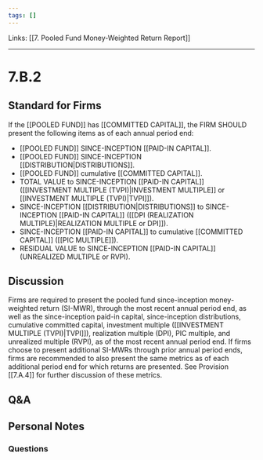```yaml
---
tags: []
---
```

Links: [[7. Pooled Fund Money-Weighted Return Report]]
___
# 7.B.2
## Standard for Firms
If the [[POOLED FUND]] has [[COMMITTED CAPITAL]], the FIRM SHOULD present the following items as of each annual period end:
- [[POOLED FUND]] SINCE-INCEPTION [[PAID-IN CAPITAL]].
- [[POOLED FUND]] SINCE-INCEPTION [[DISTRIBUTION|DISTRIBUTIONS]].
- [[POOLED FUND]] cumulative [[COMMITTED CAPITAL]].
- TOTAL VALUE to SINCE-INCEPTION [[PAID-IN CAPITAL]] ([[INVESTMENT MULTIPLE (TVPI)|INVESTMENT MULTIPLE]] or [[INVESTMENT MULTIPLE (TVPI)|TVPI]]).
- SINCE-INCEPTION [[DISTRIBUTION|DISTRIBUTIONS]] to SINCE-INCEPTION [[PAID-IN CAPITAL]] ([[DPI (REALIZATION MULTIPLE)|REALIZATION MULTIPLE or DPI]]).
- SINCE-INCEPTION [[PAID-IN CAPITAL]] to cumulative [[COMMITTED CAPITAL]] ([[PIC MULTIPLE]]).
- RESIDUAL VALUE to SINCE-INCEPTION [[PAID-IN CAPITAL]] (UNREALIZED MULTIPLE or RVPI).
## Discussion
Firms are required to present the pooled fund since-inception money-weighted return (SI-MWR), through the most recent annual period end, as well as the since-inception paid-in capital, since-inception distributions, cumulative committed capital, investment multiple ([[INVESTMENT MULTIPLE (TVPI)|TVPI]]), realization multiple (DPI), PIC multiple, and unrealized multiple (RVPI), as of the most recent annual period end. If firms choose to present additional SI-MWRs through prior annual period ends, firms are recommended to also present the same metrics as of each additional period end for which returns are presented. See Provision [[7.A.4]] for further discussion of these metrics.
## Q&A

## Personal Notes

### Questions
